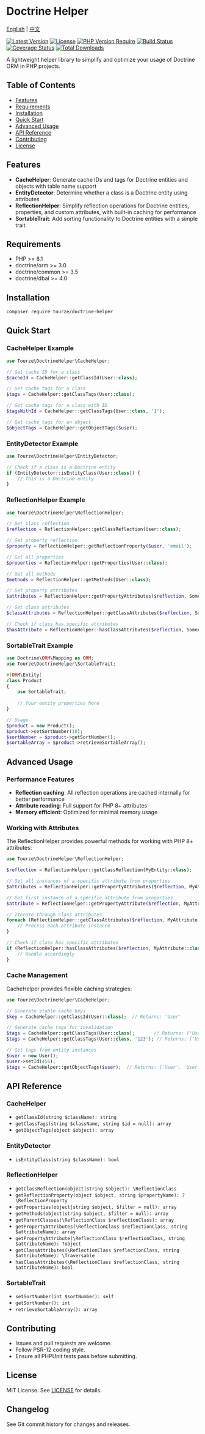 # Doctrine Helper

[English](README.md) | [中文](README.zh-CN.md)

[![Latest Version](https://img.shields.io/packagist/v/tourze/doctrine-helper.svg?style=flat-square)](https://packagist.org/packages/tourze/doctrine-helper)
[![License](https://img.shields.io/badge/license-MIT-blue.svg?style=flat-square)](LICENSE)
[![PHP Version Require](http://poser.pugx.org/tourze/doctrine-helper/require/php)](https://packagist.org/packages/tourze/doctrine-helper)
[![Build Status](https://img.shields.io/badge/build-passing-brightgreen.svg?style=flat-square)](https://github.com/tourze/php-monorepo)
[![Coverage Status](https://img.shields.io/badge/coverage-100%25-brightgreen.svg?style=flat-square)](https://github.com/tourze/php-monorepo)
[![Total Downloads](https://img.shields.io/packagist/dt/tourze/doctrine-helper.svg?style=flat-square)](https://packagist.org/packages/tourze/doctrine-helper)

A lightweight helper library to simplify and optimize your usage of Doctrine ORM in PHP projects.

## Table of Contents

- [Features](#features)
- [Requirements](#requirements)
- [Installation](#installation)
- [Quick Start](#quick-start)
- [Advanced Usage](#advanced-usage)
- [API Reference](#api-reference)
- [Contributing](#contributing)
- [License](#license)

## Features

- **CacheHelper**: Generate cache IDs and tags for Doctrine entities and objects with table name support
- **EntityDetector**: Determine whether a class is a Doctrine entity using attributes
- **ReflectionHelper**: Simplify reflection operations for Doctrine entities, properties, and custom 
  attributes, with built-in caching for performance
- **SortableTrait**: Add sorting functionality to Doctrine entities with a simple trait

## Requirements

- PHP >= 8.1
- doctrine/orm >= 3.0
- doctrine/common >= 3.5
- doctrine/dbal >= 4.0

## Installation

```bash
composer require tourze/doctrine-helper
```

## Quick Start

### CacheHelper Example

```php
use Tourze\DoctrineHelper\CacheHelper;

// Get cache ID for a class
$cacheId = CacheHelper::getClassId(User::class);

// Get cache tags for a class
$tags = CacheHelper::getClassTags(User::class);

// Get cache tags for a class with ID
$tagsWithId = CacheHelper::getClassTags(User::class, '1');

// Get cache tags for an object
$objectTags = CacheHelper::getObjectTags($user);
```

### EntityDetector Example

```php
use Tourze\DoctrineHelper\EntityDetector;

// Check if a class is a Doctrine entity
if (EntityDetector::isEntityClass(User::class)) {
    // This is a Doctrine entity
}
```

### ReflectionHelper Example

```php
use Tourze\DoctrineHelper\ReflectionHelper;

// Get class reflection
$reflection = ReflectionHelper::getClassReflection(User::class);

// Get property reflection
$property = ReflectionHelper::getReflectionProperty($user, 'email');

// Get all properties
$properties = ReflectionHelper::getProperties(User::class);

// Get all methods
$methods = ReflectionHelper::getMethods(User::class);

// Get property attributes
$attributes = ReflectionHelper::getPropertyAttributes($reflection, SomeAttribute::class);

// Get class attributes
$classAttributes = ReflectionHelper::getClassAttributes($reflection, SomeAttribute::class);

// Check if class has specific attributes
$hasAttribute = ReflectionHelper::hasClassAttributes($reflection, SomeAttribute::class);
```

### SortableTrait Example

```php
use Doctrine\ORM\Mapping as ORM;
use Tourze\DoctrineHelper\SortableTrait;

#[ORM\Entity]
class Product
{
    use SortableTrait;
    
    // Your entity properties here
}

// Usage
$product = new Product();
$product->setSortNumber(10);
$sortNumber = $product->getSortNumber();
$sortableArray = $product->retrieveSortableArray();
```

## Advanced Usage

### Performance Features

- **Reflection caching**: All reflection operations are cached internally for better performance
- **Attribute reading**: Full support for PHP 8+ attributes
- **Memory efficient**: Optimized for minimal memory usage

### Working with Attributes

The ReflectionHelper provides powerful methods for working with PHP 8+ attributes:

```php
use Tourze\DoctrineHelper\ReflectionHelper;

$reflection = ReflectionHelper::getClassReflection(MyEntity::class);

// Get all instances of a specific attribute from properties
$attributes = ReflectionHelper::getPropertyAttributes($reflection, MyAttribute::class);

// Get first instance of a specific attribute from properties
$attribute = ReflectionHelper::getPropertyAttribute($reflection, MyAttribute::class);

// Iterate through class attributes
foreach (ReflectionHelper::getClassAttributes($reflection, MyAttribute::class) as $attr) {
    // Process each attribute instance
}

// Check if class has specific attributes
if (ReflectionHelper::hasClassAttributes($reflection, MyAttribute::class)) {
    // Handle accordingly
}
```

### Cache Management

CacheHelper provides flexible caching strategies:

```php
use Tourze\DoctrineHelper\CacheHelper;

// Generate stable cache keys
$key = CacheHelper::getClassId(User::class);  // Returns: 'User'

// Generate cache tags for invalidation
$tags = CacheHelper::getClassTags(User::class);       // Returns: ['User']
$tags = CacheHelper::getClassTags(User::class, '123'); // Returns: ['User', 'User:123']

// Get tags from entity instances
$user = new User();
$user->setId(456);
$tags = CacheHelper::getObjectTags($user);  // Returns: ['User', 'User:456']
```

## API Reference

### CacheHelper

- `getClassId(string $className): string`
- `getClassTags(string $className, string $id = null): array`
- `getObjectTags(object $object): array`

### EntityDetector

- `isEntityClass(string $className): bool`

### ReflectionHelper

- `getClassReflection(object|string $object): \ReflectionClass`
- `getReflectionProperty(object $object, string $propertyName): ?\ReflectionProperty`
- `getProperties(object|string $object, $filter = null): array`
- `getMethods(object|string $object, $filter = null): array`
- `getParentClasses(\ReflectionClass $reflectionClass): array`
- `getPropertyAttributes(\ReflectionClass $reflectionClass, string $attributeName): array`
- `getPropertyAttribute(\ReflectionClass $reflectionClass, string $attributeName): ?object`
- `getClassAttributes(\ReflectionClass $reflectionClass, string $attributeName): \Traversable`
- `hasClassAttributes(\ReflectionClass $reflectionClass, string $attributeName): bool`

### SortableTrait

- `setSortNumber(int $sortNumber): self`
- `getSortNumber(): int`
- `retrieveSortableArray(): array`

## Contributing

- Issues and pull requests are welcome.
- Follow PSR-12 coding style.
- Ensure all PHPUnit tests pass before submitting.

## License

MIT License. See [LICENSE](LICENSE) for details.

## Changelog

See Git commit history for changes and releases.
